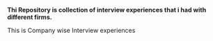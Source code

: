 **Thi Repository is collection of interview experiences that i had with different firms.**


This is Company wise Interview experiences
